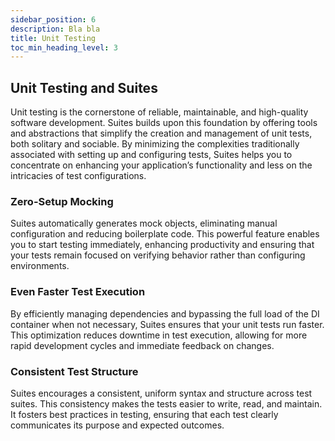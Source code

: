 ```yaml
---
sidebar_position: 6
description: Bla bla
title: Unit Testing
toc_min_heading_level: 3
---
```



## Unit Testing and Suites

Unit testing is the cornerstone of reliable, maintainable, and high-quality software development. Suites builds upon
this foundation by offering tools and abstractions that simplify the creation and management of unit tests, both
solitary and sociable. By minimizing the complexities traditionally associated with setting up and configuring tests,
Suites helps you to concentrate on enhancing your application’s functionality and less on the intricacies of
test configurations.

### Zero-Setup Mocking

Suites automatically generates mock objects, eliminating manual configuration and reducing boilerplate code.
This powerful feature enables you to start testing immediately, enhancing productivity and ensuring that your tests
remain focused on verifying behavior rather than configuring environments.

### Even Faster Test Execution

By efficiently managing dependencies and bypassing the full load of the DI container when not necessary, Suites ensures
that your unit tests run faster. This optimization reduces downtime in test execution, allowing for more rapid
development cycles and immediate feedback on changes.

### Consistent Test Structure

Suites encourages a consistent, uniform syntax and structure across test suites. This consistency makes the tests easier
to write, read, and maintain. It fosters best practices in testing, ensuring that each test clearly communicates its
purpose and expected outcomes.
